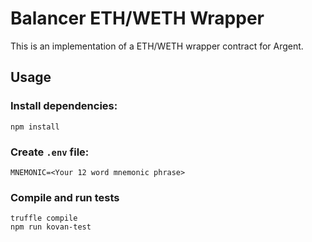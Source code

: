 # Balancer ETH/WETH Wrapper

This is an implementation of a ETH/WETH wrapper contract for Argent.

## Usage

### Install dependencies:

```
npm install
```

### Create `.env` file:

```
MNEMONIC=<Your 12 word mnemonic phrase>
```

### Compile and run tests

```
truffle compile
npm run kovan-test
```
